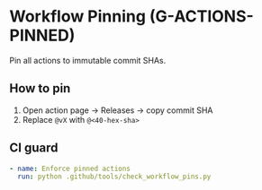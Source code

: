 # Workflow Pinning (G-ACTIONS-PINNED)

Pin all actions to immutable commit SHAs.

## How to pin
1. Open action page → Releases → copy commit SHA
2. Replace `@vX` with `@<40-hex-sha>`

## CI guard
```yaml
- name: Enforce pinned actions
  run: python .github/tools/check_workflow_pins.py
```
